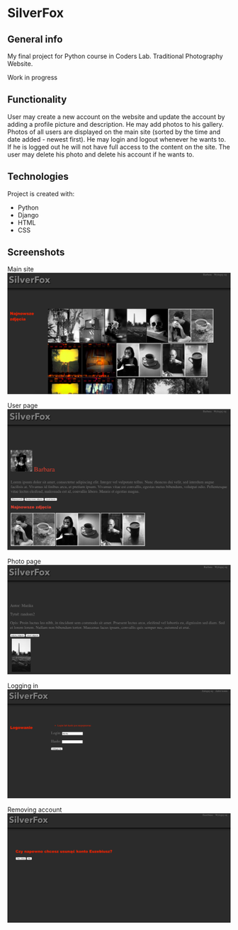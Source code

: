 # SilverFox

## General info
My final project for Python course in Coders Lab. Traditional Photography Website.

Work in progress

## Functionality
User may create a new account on the website and update the account by adding a profile picture and description.
He may add photos to his gallery. Photos of all users are displayed on the main site (sorted by the time
and date added - newest first). He may login and logout whenever he wants to. If he is logged out he will not have
full access to the content on the site. The user may delete his photo and delete his account if he wants to.

## Technologies
Project is created with:
* Python
* Django
* HTML
* CSS

## Screenshots
Main site
![main](media/01.png)

User page
![user](media/02.png)

Photo page
![photo](media/03.png)

Logging in
![login](media/04.png)

Removing account
![remove](media/05.png)
